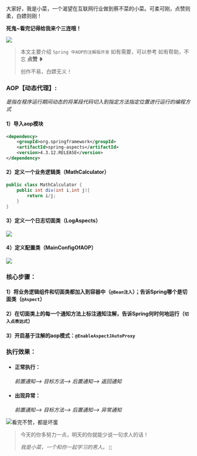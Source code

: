 大家好，我是小菜，一个渴望在互联网行业做到蔡不菜的小菜。可柔可刚，点赞则柔，白嫖则刚！

**死鬼~看完记得给我来个三连哦！**

![](https://user-gold-cdn.xitu.io/2020/4/11/17169c46045528af?w=240&h=224&f=jpeg&s=7529)

>本文主要介绍 `Spring 中AOP的注解版开发`
>如有需要，可以参考
>如有帮助，不忘 **点赞** ❥
>
>创作不易，白嫖无义！

### AOP【动态代理】:

*是指在程序运行期间动态的将某段代码切入到指定方法指定位置进行运行的编程方式*

#### 1）导入aop模块
````xml
<dependency>
	<groupId>org.springframework</groupId>
	<artifactId>spring-aspects</artifactId>
	<version>4.3.12.RELEASE</version>
</dependency>
````
#### 2）定义一个业务逻辑类（MathCalculator）
````java
public class MathCalculator {
	public int div(int i,int j){
		return i/j;	
	}
}
````
#### 3）定义一个日志切面类（LogAspects）
![](https://ae01.alicdn.com/kf/H32f287dcac5a4ce186d7a44c1640ac3cA.jpg)

#### 4）定义配置类（MainConfigOfAOP）
![](https://ae01.alicdn.com/kf/Hae65e43cac4b4e9f93280465cf017e8eE.jpg)

### 核心步骤：
#### 1）将业务逻辑组件和切面类都加入到容器中（`@Bean注入`）；告诉Spring哪个是切面类（`@Aspect`）
#### 2）在切面类上的每一个通知方法上标注通知注解，告诉Spring何时何地运行（`切入点表达式`）
#### 3）开启基于注解的aop模式：`@EnableAspectJAutoProxy`
### 执行效果：
- #### 正常执行：

  *前置通知--> 目标方法--> 后置通知--> 返回通知*

- #### 出现异常：

  *前置通知--> 目标方法--> 后置通知--> 异常通知*

![看完不赞，都是坏蛋](https://imgconvert.csdnimg.cn/aHR0cHM6Ly93d3cuNTJkb3V0dS5jbi9zdGF0aWMvdGVtcC9waWMvOWJkNjhkMTUwZjA3ODdjNTYwYTQzOWRhMzU5YTU4MGEucG5n?x-oss-process=image/format,png#pic_center)

> 今天的你多努力一点，明天的你就能少说一句求人的话！
>
> *我是小菜，一个和你一起学习的男人。* `💋`

